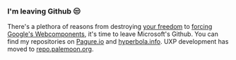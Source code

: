 ### I'm leaving Github 😒

There's a plethora of reasons from destroying [your freedom](https://www.fsf.org/blogs/licensing/do-githubs-updated-terms-of-service-conflict-with-copyleft) to [forcing Google's Webcomponents](https://forum.palemoon.org/viewtopic.php?p=202146#p202146),
it's time to leave Microsoft's Github. You can find my repositories on [Pagure.io](https://pagure.io/user/g4jc/projects) and [hyperbola.info](https://git.hyperbola.info:50100/). UXP development has moved to [repo.palemoon.org](https://repo.palemoon.org/MoonchildProductions/UXP).
